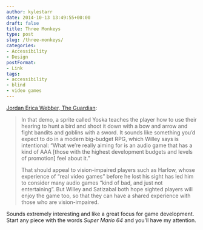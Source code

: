 ```yaml
---
author: kylestarr
date: 2014-10-13 13:49:55+00:00
draft: false
title: Three Monkeys
type: post
slug: /three-monkeys/
categories:
- Accessibility
- Design
postFormat:
- Link
tags:
- accessibility
- blind
- video games
---
```


[Jordan Erica Webber, The Guardian](http://www.theguardian.com/technology/2014/oct/13/video-games-that-let-blind-people-play):

> In that demo, a sprite called Yoska teaches the player how to use their hearing to hunt a bird and shoot it down with a bow and arrow and fight bandits and goblins with a sword. It sounds like something you’d expect to do in a modern big-budget RPG, which Willey says is intentional: “What we’re really aiming for is an audio game that has a kind of AAA [those with the highest development budgets and levels of promotion] feel about it.”
>
> That should appeal to vision-impaired players such as Harlow, whose experience of “real video games” before he lost his sight has led him to consider many audio games “kind of bad, and just not entertaining”. But Willey and Satizabal both hope sighted players will enjoy the game too, so that they can have a shared experience with those who are vision-impaired.

Sounds extremely interesting and like a great focus for game development. Start any piece with the words _Super Mario 64_ and you'll have my attention.
